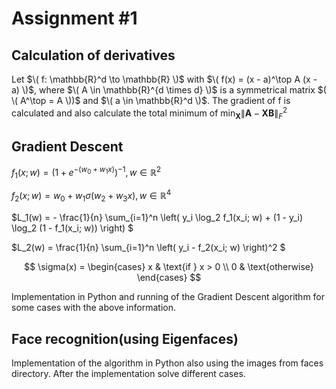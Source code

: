 # Assignment #1
## Calculation of derivatives
Let $\( f: \mathbb{R}^d \to \mathbb{R} \)$ with $\( f(x) = (x - a)^\top A (x - a) \)$, where $\( A \in \mathbb{R}^{d \times d} \)$ is a symmetrical matrix $( \( A^\top = A \))$ and $\( a \in \mathbb{R}^d \)$. The gradient of f is calculated and also calculate the total minimum of $\min_{\mathbf{X}} \| \mathbf{A} - \mathbf{X}\mathbf{B} \|_F^2$

## Gradient Descent

$f_1(x; w) = \left( 1 + e^{-(w_0 + w_1 x)} \right)^{-1}, w \in \mathbb{R}^2$



$f_2(x; w) = w_0 + w_1 \sigma(w_2 + w_3 x), w \in \mathbb{R}^4$


$L_1(w) = - \frac{1}{n} \sum_{i=1}^n \left( y_i \log_2 f_1(x_i; w) + (1 - y_i) \log_2 (1 - f_1(x_i; w)) \right) $


$L_2(w) = \frac{1}{n} \sum_{i=1}^n \left( y_i - f_2(x_i; w) \right)^2 $

$$
\sigma(x) = 
\begin{cases} 
  x & \text{if } x > 0 \\
  0 & \text{otherwise}
\end{cases}
$$


Implementation in Python and running of the Gradient Descent algorithm for some cases with the above information.


## Face recognition(using Eigenfaces)
Implementation of the algorithm in Python also using the images from faces directory. After the implementation solve different cases.


